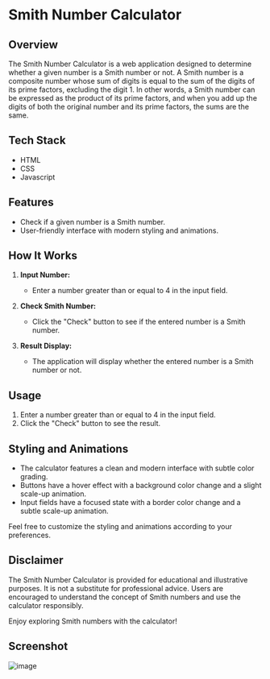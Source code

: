 # Smith Number Calculator

## Overview

The Smith Number Calculator is a web application designed to determine whether a given number is a Smith number or not. A Smith number is a composite number whose sum of digits is equal to the sum of the digits of its prime factors, excluding the digit 1. In other words, a Smith number can be expressed as the product of its prime factors, and when you add up the digits of both the original number and its prime factors, the sums are the same.

## Tech Stack
- HTML
- CSS
- Javascript

## Features

- Check if a given number is a Smith number.
- User-friendly interface with modern styling and animations.

## How It Works

1. **Input Number:**
   - Enter a number greater than or equal to 4 in the input field.

2. **Check Smith Number:**
   - Click the "Check" button to see if the entered number is a Smith number.

3. **Result Display:**
   - The application will display whether the entered number is a Smith number or not.

## Usage

1. Enter a number greater than or equal to 4 in the input field.
2. Click the "Check" button to see the result.

## Styling and Animations

- The calculator features a clean and modern interface with subtle color grading.
- Buttons have a hover effect with a background color change and a slight scale-up animation.
- Input fields have a focused state with a border color change and a subtle scale-up animation.

Feel free to customize the styling and animations according to your preferences.

## Disclaimer

The Smith Number Calculator is provided for educational and illustrative purposes. It is not a substitute for professional advice. Users are encouraged to understand the concept of Smith numbers and use the calculator responsibly.

Enjoy exploring Smith numbers with the calculator!


## Screenshot

![image](https://github.com/Rakesh9100/CalcDiverse/assets/142514166/db3a30c4-2125-4171-b5c2-a979fdaaa1a8)
